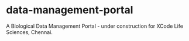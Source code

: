 # data-management-portal
A Biological Data Management Portal - under construction for XCode Life Sciences, Chennai.
